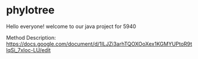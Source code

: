 # phylotree

Hello everyone! welcome to our java project for 5940

Method Description: https://docs.google.com/document/d/1ILJZi3arhTQOXOoXex1KGMYUPtoR9tlqSi_7xIoc-LU/edit
